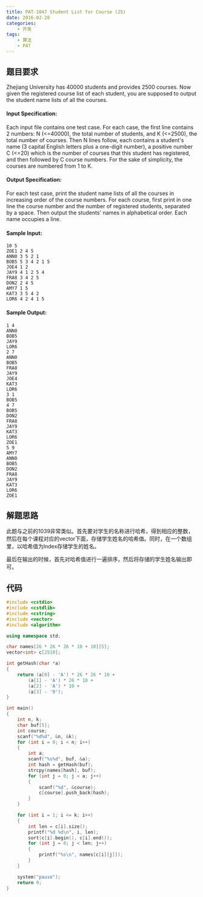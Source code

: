 ```yaml
---
title: PAT-1047 Student List for Course (25)
date: 2016-02-28
categories:
    - 开发
tags:
    - 算法
    - PAT
---
```


## 题目要求

Zhejiang University has 40000 students and provides 2500 courses. Now given the registered course list of each student, you are supposed to output the student name lists of all the courses.


<!--more-->


#### Input Specification:

Each input file contains one test case. For each case, the first line contains 2 numbers: N (<=40000), the total number of students, and K (<=2500), the total number of courses. Then N lines follow, each contains a student's name (3 capital English letters plus a one-digit number), a positive number C (<=20) which is the number of courses that this student has registered, and then followed by C course numbers. For the sake of simplicity, the courses are numbered from 1 to K.

#### Output Specification:

For each test case, print the student name lists of all the courses in increasing order of the course numbers. For each course, first print in one line the course number and the number of registered students, separated by a space. Then output the students' names in alphabetical order. Each name occupies a line.

#### Sample Input:

``` 
10 5
ZOE1 2 4 5
ANN0 3 5 2 1
BOB5 5 3 4 2 1 5
JOE4 1 2
JAY9 4 1 2 5 4
FRA8 3 4 2 5
DON2 2 4 5
AMY7 1 5
KAT3 3 5 4 2
LOR6 4 2 4 1 5
```

#### Sample Output:

``` 
1 4
ANN0
BOB5
JAY9
LOR6
2 7
ANN0
BOB5
FRA8
JAY9
JOE4
KAT3
LOR6
3 1
BOB5
4 7
BOB5
DON2
FRA8
JAY9
KAT3
LOR6
ZOE1
5 9
AMY7
ANN0
BOB5
DON2
FRA8
JAY9
KAT3
LOR6
ZOE1
```

## 解题思路

此题与之前的1039非常类似。首先要对学生的名称进行哈希，得到相应的整数，然后在每个课程对应的vector下面，存储学生姓名的哈希值。同时，在一个数组里，以哈希值为Index存储学生的姓名。

最后在输出的时候，首先对哈希值进行一遍排序，然后将存储的学生姓名输出即可。

## 代码

``` c++
#include <cstdio>
#include <cstdlib>
#include <cstring>
#include <vector>
#include <algorithm>

using namespace std;

char names[26 * 26 * 26 * 10 + 10][5];
vector<int> c[2510];

int getHash(char *a)
{
	return (a[0] - 'A') * 26 * 26 * 10 +
		(a[1] - 'A') * 26 * 10 +
		(a[2] - 'A') * 10 +
		(a[3] - '0');
}

int main()
{
	int n, k;
	char buf[5];
	int course;
	scanf("%d%d", &n, &k);
	for (int i = 0; i < n; i++)
	{
		int a;
		scanf("%s%d", buf, &a);
		int hash = getHash(buf);
		strcpy(names[hash], buf);
		for (int j = 0; j < a; j++)
		{
			scanf("%d", &course);
			c[course].push_back(hash);
		}
	}

	for (int i = 1; i <= k; i++)
	{
		int len = c[i].size();
		printf("%d %d\n", i, len);
		sort(c[i].begin(), c[i].end());
		for (int j = 0; j < len; j++)
		{
			printf("%s\n", names[c[i][j]]);
		}
	}

	system("pause");
	return 0;
}
```